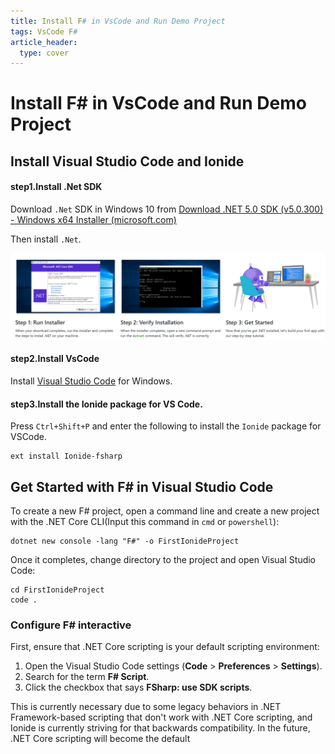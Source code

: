 ```yaml
---
title: Install F# in VsCode and Run Demo Project
tags: VsCode F#
article_header:
  type: cover
---
```


# Install F# in VsCode and Run Demo Project
## Install Visual Studio Code and Ionide

#### step1.Install .Net SDK

Download `.Net` SDK in Windows 10 from [Download .NET 5.0 SDK (v5.0.300) - Windows x64 Installer (microsoft.com)](https://dotnet.microsoft.com/download/dotnet/thank-you/sdk-5.0.300-windows-x64-installer)

Then install `.Net`.

![image-20210602231044591](https://raw.githubusercontent.com/gggdttt/ImageBeds/master/image-20210602231044591.png)

#### step2.Install VsCode

Install [Visual Studio Code](https://code.visualstudio.com/download) for Windows.

#### step3.Install the Ionide package for VS Code.

Press `Ctrl+Shift+P` and enter the following to install the `Ionide` package for VSCode.

```shell
ext install Ionide-fsharp
```



##  Get Started with F# in Visual Studio Code

To create a new F# project, open a command line and create a new project with the .NET Core CLI(Input this command in `cmd` or `powershell`):

```shell
dotnet new console -lang "F#" -o FirstIonideProject
```

Once it completes, change directory to the project and open Visual Studio Code:

```shel
cd FirstIonideProject
code .
```

### Configure F# interactive

First, ensure that .NET Core scripting is your default scripting environment:

1. Open the Visual Studio Code settings (**Code** > **Preferences** > **Settings**).
2. Search for the term **F# Script**.
3. Click the checkbox that says **FSharp: use SDK scripts**.

This is currently necessary due to some legacy behaviors in .NET Framework-based scripting that don't work with .NET Core scripting, and Ionide is currently striving for that backwards compatibility. In the future, .NET Core scripting will become the default